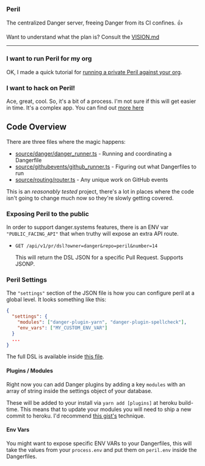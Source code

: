 ### Peril

The centralized Danger server, freeing Danger from its CI confines. 👍

Want to understand what the plan is? Consult the [VISION.md](/VISION.md) 

---

### I want to run Peril for my org

OK, I made a quick tutorial for [running a private Peril against your org](./docs/setup_for_org.md).

### I want to hack on Peril!

Ace, great, cool. So, it's a bit of a process. I'm not sure if this will get easier in time. It's a complex app. You can find out [more here](./docs/local_dev.md)

## Code Overview

There are three files where the magic happens:

- [source/danger/danger_runner.ts](source/danger/danger_runner.ts) - Running and coordinating a Dangerfile
- [source/githubevents/github_runner.ts](source/github/events/github_runner.ts) - Figuring out what Dangerfiles to run
- [source/routing/router.ts](source/routing/router.ts) - Any unique work on GitHub events

This is an _reasonably tested_ project, there's a lot in places where the code isn't going to change much now so they're slowly getting covered.

### Exposing Peril to the public

In order to support danger.systems features, there is an ENV var `"PUBLIC_FACING_API"` that when truthy will expose an extra API route.

- `GET /api/v1/pr/dsl?owner=danger&repo=peril&number=14`

  This will return the DSL JSON for a specific Pull Request. Supports JSONP.

### Peril Settings

The `"settings"` section of the JSON file is how you can configure peril at a global level. It looks something like this:

```json
{
  "settings": {
    "modules": ["danger-plugin-yarn", "danger-plugin-spellcheck"],
    "env_vars": ["MY_CUSTOM_ENV_VAR"]
  }
  ...
}
```

The full DSL is available inside [this file](https://github.com/danger/peril/blob/master/source/db/GitHubRepoSettings.ts).

#### Plugins / Modules

Right now you can add Danger plugins by adding a key `modules` with an array of string inside the settings object of your database.

These will be added to your install via `yarn add [plugins]` at heroku build-time. This means that to update your modules
you will need to ship a new commit to heroku. I'd recommend [this gist's](https://gist.github.com/csu/d22e60114051a0a182d2)
technique.

#### Env Vars

You might want to expose specific ENV VARs to your Dangerfiles, this will take the values from your `process.env` and put them on `peril.env` inside the Dangerfiles.
